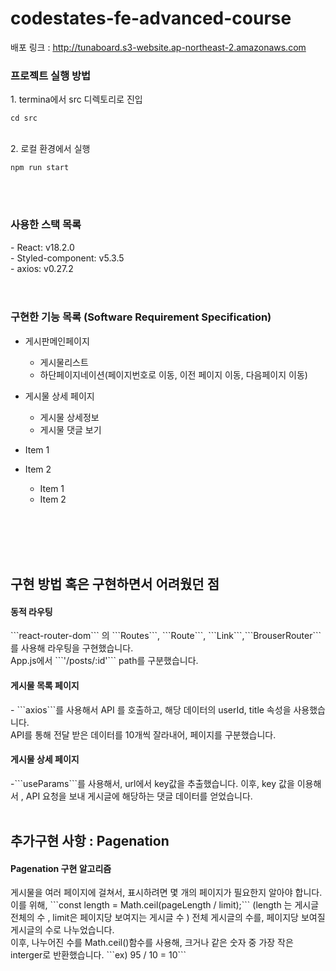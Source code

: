 # codestates-fe-advanced-course

배포 링크 : http://tunaboard.s3-website.ap-northeast-2.amazonaws.com
<br/>

<h3>프로젝트 실행 방법  </h3>
1. termina에서 src 디렉토리로 진입  <pre><code>cd src </code></pre> <br/>
2. 로컬 환경에서 실행 <pre><code>npm run start </code></pre> 
<br/>
<br/>

<h3>사용한 스택 목록 </h3>
- React: v18.2.0 <br/>
- Styled-component: v5.3.5<br/>
- axios: v0.27.2<br/>
<br/>
<br/>


<h3>구현한 기능 목록 (Software Requirement Specification)</h3>

* 게시판메인페이지
  * 게시물리스트
  * 하단페이지네이션(페이지번호로 이동, 이전 페이지 이동, 다음페이지 이동)
* 게시물 상세 페이지
  * 게시물 상세정보
  * 게시물 댓글 보기
* Item 1
* Item 2
  * Item 1
  * Item 2


  

  <br/>
  <br/>

  <br/>
 <br/>
<h2>구현 방법 혹은 구현하면서 어려웠던 점</h3>
<h4>동적 라우팅</h4>
  ```react-router-dom``` 의 ```Routes```, ```Route```, ```Link```,```BrouserRouter``` 를 사용해 라우팅을 구현했습니다.<br/>
   App.js에서 ```'/posts/:id'``` path를 구분했습니다. 
<h4>게시물 목록 페이지</h4>
  - ```axios```를 사용해서 API 를 호출하고, 해당 데이터의 userId, title 속성을 사용했습니다.  <br/>
    API를 통해 전달 받은 데이터를 10개씩 잘라내어, 페이지를 구분했습니다. 
<h4>게시물 상세 페이지</h4>
  -```useParams```를 사용해서, url에서 key값을 추출했습니다. 이후, key 값을 이용해서 , API 요청을 보내 게시글에 해당하는 댓글 데이터를 얻었습니다.
 
 <br/>
 <br/>
 <h2> 추가구현 사항 : Pagenation </h2>
 <h4>Pagenation 구현 알고리즘 </h4>
  게시물을 여러 페이지에 걸쳐서, 표시하려면 몇 개의 페이지가 필요한지 알아야 합니다. <br/>
  이를 위해,  ```const length = Math.ceil(pageLength / limit);``` (length 는 게시글 전체의 수 , limit은 페이지당 보여지는 게시글 수 ) 전체 게시글의 수를, 페이지당 보여질 게시글의   수로 나누었습니다. <br/>
  이후, 나누어진 수를 Math.ceil()함수를 사용해, 크거나 같은 숫자 중 가장 작은 interger로 반환했습니다. ```ex) 95 / 10 = 10```</br>
  
  
  
  
  
  
 

   
   
   
   
   
